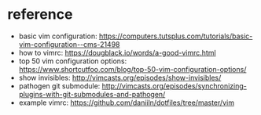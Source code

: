 # reference
- basic vim configuration: https://computers.tutsplus.com/tutorials/basic-vim-configuration--cms-21498
- how to vimrc: https://dougblack.io/words/a-good-vimrc.html
- top 50 vim configuration options: https://www.shortcutfoo.com/blog/top-50-vim-configuration-options/
- show invisibles: http://vimcasts.org/episodes/show-invisibles/
- pathogen git submodule: http://vimcasts.org/episodes/synchronizing-plugins-with-git-submodules-and-pathogen/
- example vimrc: https://github.com/daniiln/dotfiles/tree/master/vim

